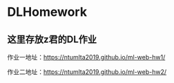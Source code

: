 # DLHomework

## 这里存放z君的DL作业

作业一地址：https://ntumlta2019.github.io/ml-web-hw1/

作业二地址：https://ntumlta2019.github.io/ml-web-hw2/

